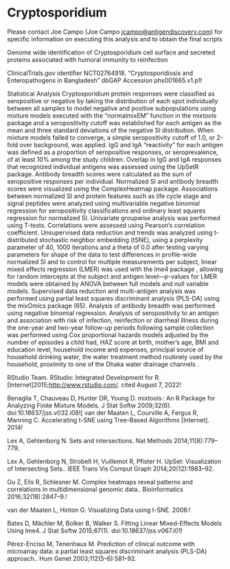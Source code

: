 # Cryptosporidium

Please contact Joe Campo (Joe Campo <jcampo@antigendiscovery.com>) for specific information on executing this analysis and to obtain the final scripts


Genome wide identification of Cryptosporidium cell surface and secreted proteins associated with humoral immunity to reinfection

ClinicalTrials.gov identifier NCT02764918. “Cryptosporidiosis and Enteropathogens in Bangladesh”
dbGAP Accession phs001665.v1.p1!


Statistical Analysis
Cryptosporidium protein responses were classified as seropositive or negative by taking the distribution of each spot individually between all samples to model negative and positive subpopulations using mixture models executed with the “normalmixEM” function in the mixtools package  and a seropositivity cutoff was established for each antigen as the mean and three standard deviations of the negative SI distribution. When mixture models failed to converge, a simple seropositivity cutoff of 1.0, or 2-fold over background, was applied. IgG and IgA “reactivity” for each antigen was defined as a proportion of seropositive responses, or seroprevalence, of at least 10% among the study children. Overlap in IgG and IgA responses that recognized individual antigens was assessed using the UpSetR package. Antibody breadth scores were calculated as the sum of seropositive responses per individual. Normalized SI and antibody breadth scores were visualized using the ComplexHeatmap package.  Associations between normalized SI and protein features such as life cycle stage and signal peptides were analyzed using multivariable negative binomial regression for seropositivity classifications and ordinary least squares regression for normalized SI. Univariate groupwise analysis was performed using T-tests. Correlations were assessed using Pearson’s correlation coefficient. Unsupervised data reduction and trends was analyzed using t-distributed stochastic neighbor embedding (tSNE), using a perplexity parameter of 40, 1000 iterations and a theta of 0.0 after testing varying parameters for shape of the data to test differences in profile-wide normalized SI and to control for multiple measurements per subject, linear mixed effects regression (LMER) was used with the lme4 package , allowing for random intercepts at the subject and antigen level—p-values for LMER models were obtained by ANOVA between full models and null variable models. Supervised data reduction and multi-antigen analysis was performed using partial least squares discriminant analysis (PLS-DA) using the mixOmics package (65). Analysis of antibody breadth was performed using negative binomial regression. Analysis of seropositivity to an antigen and association with risk of infection, reinfection or diarrheal illness during the one-year and two-year follow-up periods following sample collection was performed using Cox proportional hazards models adjusted by the number of episodes a child had, HAZ score at birth, mother’s age, BMI and education level, household income and expenses, principal source of household drinking water, the water treatment method routinely used by the household, proximity to one of the Dhaka water drainage channels . 

RStudio Team. RStudio: Integrated Development for R. [Internet]2015;http://www.rstudio.com/. cited August 7, 2022!

Benaglia T, Chauveau D, Hunter DR, Young D. mixtools : An R Package for Analyzing Finite Mixture Models. J Stat Softw 2009;32(6). doi:10.18637/jss.v032.i06![
van der Maaten L, Courville A, Fergus R, Manning C. Accelerating t-SNE using Tree-Based Algorithms [Internet]. 2014!

Lex A, Gehlenborg N. Sets and intersections. Nat Methods 2014;11(8):779–779.

Lex A, Gehlenborg N, Strobelt H, Vuillemot R, Pfister H. UpSet: Visualization of Intersecting Sets.. IEEE Trans Vis Comput Graph 2014;20(12):1983–92.

Gu Z, Eils R, Schlesner M. Complex heatmaps reveal patterns and correlations in multidimensional genomic data.. Bioinformatics 2016;32(18):2847–9.!

van der Maaten L, Hinton G. Visualizing Data using t-SNE. 2008:!

Bates D, Mächler M, Bolker B, Walker S. Fitting Linear Mixed-Effects Models Using lme4. J Stat Softw 2015;67(1). doi:10.18637/jss.v067.i01!

Pérez-Enciso M, Tenenhaus M. Prediction of clinical outcome with microarray data: a partial least squares discriminant analysis (PLS-DA) approach.. Hum Genet 2003;112(5–6):581–92.

